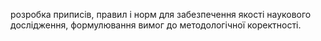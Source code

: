 розробка приписів, правил і норм для забезпечення
якості наукового дослідження, формулювання вимог до методологічної
коректності.